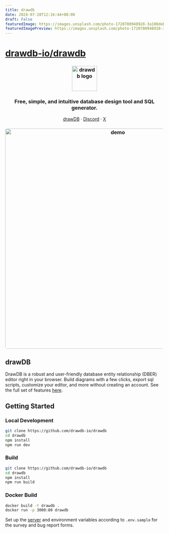 ```yaml
---
title: drawdb
date: 2024-07-28T12:16:44+08:00
draft: False
featuredImage: https://images.unsplash.com/photo-1720780948928-3a106deb2c9c?ixid=M3w0NjAwMjJ8MHwxfHJhbmRvbXx8fHx8fHx8fDE3MjIxNDAxNjN8&ixlib=rb-4.0.3
featuredImagePreview: https://images.unsplash.com/photo-1720780948928-3a106deb2c9c?ixid=M3w0NjAwMjJ8MHwxfHJhbmRvbXx8fHx8fHx8fDE3MjIxNDAxNjN8&ixlib=rb-4.0.3
---
```


# [drawdb-io/drawdb](https://github.com/drawdb-io/drawdb)

<h3 align="center">
    <img width="80" alt="drawdb logo" src="./src/assets/icon-dark.png">
</h3>

<h3 align="center">Free, simple, and intuitive database design tool and SQL generator.</h3>

<p align="center">
    <a href="https://drawdb.app/">drawDB</a>
    ·  
    <a href="https://discord.gg/BrjZgNrmR6">Discord</a>
    ·  
    <a href="https://x.com/drawDB_">X</a>
</p>

<h3 align="center"><img width="700" style="border-radius:5px;" alt="demo" src="drawdb.gif"></h3>

## drawDB

DrawDB is a robust and user-friendly database entity relationship (DBER) editor right in your browser. Build diagrams with a few clicks, export sql scripts, customize your editor, and more without creating an account. See the full set of features [here](https://drawdb.app/).

## Getting Started

### Local Development

```bash
git clone https://github.com/drawdb-io/drawdb
cd drawdb
npm install
npm run dev
```

### Build

```bash
git clone https://github.com/drawdb-io/drawdb
cd drawdb
npm install
npm run build
```

### Docker Build

```bash
docker build -t drawdb .
docker run -p 3000:80 drawdb
```

Set up the [server](https://github.com/drawdb-io/drawdb-server) and environment variables according to `.env.sample` for the survey and bug report forms.
